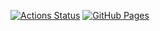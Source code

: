 [![Actions Status](https://github.com/e1810/lib_cpp/workflows/verify/badge.svg)](https://github.com/e1810/lib_cpp/actions)
[![GitHub Pages](https://img.shields.io/static/v1?label=GitHub+Pages&message=+&color=brightgreen&logo=github)](https://e1810.github.io/lib_cpp/)
